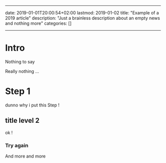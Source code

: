 
---
date: 2019-01-01T20:00:54+02:00
lastmod: 2019-01-02
title: "Example of a 2019 article"
description: "Just a brainless description about an empty news and nothing more"
categories: []

---

# Intro

Nothing to say

Really nothing ...

# Step 1

dunno why i put this Step !

## title level 2

ok !

### Try again

And more and more 


